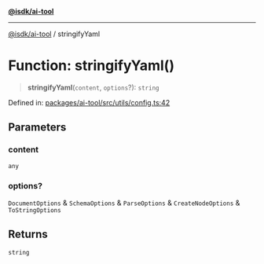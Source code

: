 [**@isdk/ai-tool**](../README.md)

***

[@isdk/ai-tool](../globals.md) / stringifyYaml

# Function: stringifyYaml()

> **stringifyYaml**(`content`, `options`?): `string`

Defined in: [packages/ai-tool/src/utils/config.ts:42](https://github.com/isdk/ai-tool.js/blob/6a89194ac34437a1bc58f7ec590cd22976939ca6/src/utils/config.ts#L42)

## Parameters

### content

`any`

### options?

`DocumentOptions` & `SchemaOptions` & `ParseOptions` & `CreateNodeOptions` & `ToStringOptions`

## Returns

`string`
